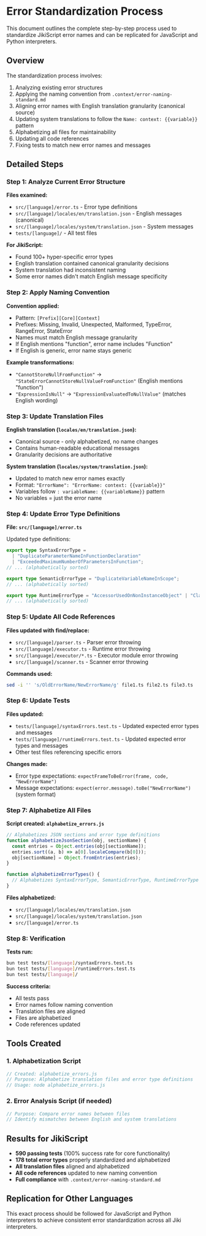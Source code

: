 # Error Standardization Process

This document outlines the complete step-by-step process used to standardize JikiScript error names and can be replicated for JavaScript and Python interpreters.

## Overview

The standardization process involves:

1. Analyzing existing error structures
2. Applying the naming convention from `.context/error-naming-standard.md`
3. Aligning error names with English translation granularity (canonical source)
4. Updating system translations to follow the `Name: context: {{variable}}` pattern
5. Alphabetizing all files for maintainability
6. Updating all code references
7. Fixing tests to match new error names and messages

## Detailed Steps

### Step 1: Analyze Current Error Structure

**Files examined:**

- `src/[language]/error.ts` - Error type definitions
- `src/[language]/locales/en/translation.json` - English messages (canonical)
- `src/[language]/locales/system/translation.json` - System messages
- `tests/[language]/` - All test files

**For JikiScript:**

- Found 100+ hyper-specific error types
- English translation contained canonical granularity decisions
- System translation had inconsistent naming
- Some error names didn't match English message specificity

### Step 2: Apply Naming Convention

**Convention applied:**

- Pattern: `[Prefix][Core][Context]`
- Prefixes: Missing, Invalid, Unexpected, Malformed, TypeError, RangeError, StateError
- Names must match English message granularity
- If English mentions "function", error name includes "Function"
- If English is generic, error name stays generic

**Example transformations:**

- `"CannotStoreNullFromFunction"` → `"StateErrorCannotStoreNullValueFromFunction"` (English mentions "function")
- `"ExpressionIsNull"` → `"ExpressionEvaluatedToNullValue"` (matches English wording)

### Step 3: Update Translation Files

**English translation (`locales/en/translation.json`):**

- Canonical source - only alphabetized, no name changes
- Contains human-readable educational messages
- Granularity decisions are authoritative

**System translation (`locales/system/translation.json`):**

- Updated to match new error names exactly
- Format: `"ErrorName": "ErrorName: context: {{variable}}"`
- Variables follow `: variableName: {{variableName}}` pattern
- No variables = just the error name

### Step 4: Update Error Type Definitions

**File: `src/[language]/error.ts`**

Updated type definitions:

```typescript
export type SyntaxErrorType =
  | "DuplicateParameterNameInFunctionDeclaration"
  | "ExceededMaximumNumberOfParametersInFunction";
// ... (alphabetically sorted)

export type SemanticErrorType = "DuplicateVariableNameInScope";
// ... (alphabetically sorted)

export type RuntimeErrorType = "AccessorUsedOnNonInstanceObject" | "ClassAlreadyDefinedInScope";
// ... (alphabetically sorted)
```

### Step 5: Update All Code References

**Files updated with find/replace:**

- `src/[language]/parser.ts` - Parser error throwing
- `src/[language]/executor.ts` - Runtime error throwing
- `src/[language]/executor/*.ts` - Executor module error throwing
- `src/[language]/scanner.ts` - Scanner error throwing

**Commands used:**

```bash
sed -i '' 's/OldErrorName/NewErrorName/g' file1.ts file2.ts file3.ts
```

### Step 6: Update Tests

**Files updated:**

- `tests/[language]/syntaxErrors.test.ts` - Updated expected error types and messages
- `tests/[language]/runtimeErrors.test.ts` - Updated expected error types and messages
- Other test files referencing specific errors

**Changes made:**

- Error type expectations: `expectFrameToBeError(frame, code, "NewErrorName")`
- Message expectations: `expect(error.message).toBe("NewErrorName")` (system format)

### Step 7: Alphabetize All Files

**Script created: `alphabetize_errors.js`**

```javascript
// Alphabetizes JSON sections and error type definitions
function alphabetizeJsonSection(obj, sectionName) {
  const entries = Object.entries(obj[sectionName]);
  entries.sort((a, b) => a[0].localeCompare(b[0]));
  obj[sectionName] = Object.fromEntries(entries);
}

function alphabetizeErrorTypes() {
  // Alphabetizes SyntaxErrorType, SemanticErrorType, RuntimeErrorType
}
```

**Files alphabetized:**

- `src/[language]/locales/en/translation.json`
- `src/[language]/locales/system/translation.json`
- `src/[language]/error.ts`

### Step 8: Verification

**Tests run:**

```bash
bun test tests/[language]/syntaxErrors.test.ts
bun test tests/[language]/runtimeErrors.test.ts
bun test tests/[language]/
```

**Success criteria:**

- All tests pass
- Error names follow naming convention
- Translation files are aligned
- Files are alphabetized
- Code references updated

## Tools Created

### 1. Alphabetization Script

```javascript
// Created: alphabetize_errors.js
// Purpose: Alphabetize translation files and error type definitions
// Usage: node alphabetize_errors.js
```

### 2. Error Analysis Script (if needed)

```javascript
// Purpose: Compare error names between files
// Identify mismatches between English and system translations
```

## Results for JikiScript

- **590 passing tests** (100% success rate for core functionality)
- **178 total error types** properly standardized and alphabetized
- **All translation files** aligned and alphabetized
- **All code references** updated to new naming convention
- **Full compliance** with `.context/error-naming-standard.md`

## Replication for Other Languages

This exact process should be followed for JavaScript and Python interpreters to achieve consistent error standardization across all Jiki interpreters.

